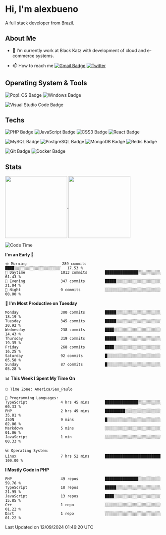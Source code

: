 # Hi, I'm alexbueno

A full stack developer from Brazil.

## About Me

- 🌱 I’m currently work at Black Katz with development of cloud and e-commerce systems.

- 📫 How to reach me [![Gmail Badge](https://img.shields.io/badge/-gmail-c14438?style=for-the-badge&logo=Gmail&logoColor=ffffff)](mailto:alexsandrofbueno@gmail.com) [![Twitter](https://img.shields.io/badge/twitter-1DA1F2.svg?style=for-the-badge&logo=twitter&logoColor=ffffff)](https://twitter.com/Alex_Bueno_7)

## Operating System & Tools

![Pop!_OS Badge](https://img.shields.io/badge/Pop!__OS-48B9C7?logo=popos&logoColor=fff&style=flat)
![Windows Badge](https://img.shields.io/badge/Windows-0078D6?logo=windows&logoColor=fff&style=flat)

![Visual Studio Code Badge](https://img.shields.io/badge/Visual%20Studio%20Code-007ACC?logo=visualstudiocode&logoColor=fff&style=flat)

## Techs

![PHP Badge](https://img.shields.io/badge/PHP-777BB4?logo=php&logoColor=fff&style=flat)
![JavaScript Badge](https://img.shields.io/badge/JavaScript-F7DF1E?logo=javascript&logoColor=000&style=flat)
![CSS3 Badge](https://img.shields.io/badge/CSS3-1572B6?logo=css3&logoColor=fff&style=flat)
![React Badge](https://img.shields.io/badge/React-61DAFB?logo=react&logoColor=000&style=flat)

![MySQL Badge](https://img.shields.io/badge/MySQL-4479A1?logo=mysql&logoColor=fff&style=flat)
![PostgreSQL Badge](https://img.shields.io/badge/PostgreSQL-4169E1?logo=postgresql&logoColor=fff&style=flat)
![MongoDB Badge](https://img.shields.io/badge/MongoDB-47A248?logo=mongodb&logoColor=fff&style=flat)
![Redis Badge](https://img.shields.io/badge/Redis-DC382D?logo=redis&logoColor=fff&style=flat)

![Git Badge](https://img.shields.io/badge/Git-F05032?logo=git&logoColor=fff&style=flat)
![Docker Badge](https://img.shields.io/badge/Docker-2496ED?logo=docker&logoColor=fff&style=flat)


## Stats

<a href="https://github.com/anuraghazra/github-readme-stats">
  <img height=200 align="center" src="https://github-readme-stats.vercel.app/api?username=alexbueno7&theme=dark" />
</a>
<a href="https://github.com/anuraghazra/convoychat">
  <img height=200 align="center" src="https://github-readme-stats.vercel.app/api/top-langs?username=alexbueno7&layout=compact&langs_count=8&card_width=320&theme=dark" />
</a>

<!--START_SECTION:waka-->
![Code Time](http://img.shields.io/badge/Code%20Time-1%2C105%20hrs%2025%20mins-blue)

**I'm an Early 🐤** 

```text
🌞 Morning                289 commits         ████░░░░░░░░░░░░░░░░░░░░░   17.53 % 
🌆 Daytime                1013 commits        ███████████████░░░░░░░░░░   61.43 % 
🌃 Evening                347 commits         █████░░░░░░░░░░░░░░░░░░░░   21.04 % 
🌙 Night                  0 commits           ░░░░░░░░░░░░░░░░░░░░░░░░░   00.00 % 
```
📅 **I'm Most Productive on Tuesday** 

```text
Monday                   300 commits         █████░░░░░░░░░░░░░░░░░░░░   18.19 % 
Tuesday                  345 commits         █████░░░░░░░░░░░░░░░░░░░░   20.92 % 
Wednesday                238 commits         ████░░░░░░░░░░░░░░░░░░░░░   14.43 % 
Thursday                 319 commits         █████░░░░░░░░░░░░░░░░░░░░   19.35 % 
Friday                   268 commits         ████░░░░░░░░░░░░░░░░░░░░░   16.25 % 
Saturday                 92 commits          █░░░░░░░░░░░░░░░░░░░░░░░░   05.58 % 
Sunday                   87 commits          █░░░░░░░░░░░░░░░░░░░░░░░░   05.28 % 
```


📊 **This Week I Spent My Time On** 

```text
🕑︎ Time Zone: America/Sao_Paulo

💬 Programming Languages: 
TypeScript               4 hrs 45 mins       ███████████████░░░░░░░░░░   60.33 % 
PHP                      2 hrs 49 mins       █████████░░░░░░░░░░░░░░░░   35.81 % 
JSON                     9 mins              █░░░░░░░░░░░░░░░░░░░░░░░░   02.06 % 
Markdown                 5 mins              ░░░░░░░░░░░░░░░░░░░░░░░░░   01.06 % 
JavaScript               1 min               ░░░░░░░░░░░░░░░░░░░░░░░░░   00.33 % 

💻 Operating System: 
Linux                    7 hrs 52 mins       █████████████████████████   100.00 % 
```

**I Mostly Code in PHP** 

```text
PHP                      49 repos            ███████████████░░░░░░░░░░   59.76 % 
TypeScript               18 repos            █████░░░░░░░░░░░░░░░░░░░░   21.95 % 
JavaScript               13 repos            ████░░░░░░░░░░░░░░░░░░░░░   15.85 % 
C++                      1 repo              ░░░░░░░░░░░░░░░░░░░░░░░░░   01.22 % 
Dart                     1 repo              ░░░░░░░░░░░░░░░░░░░░░░░░░   01.22 % 
```




 Last Updated on 12/09/2024 01:46:20 UTC
<!--END_SECTION:waka-->
